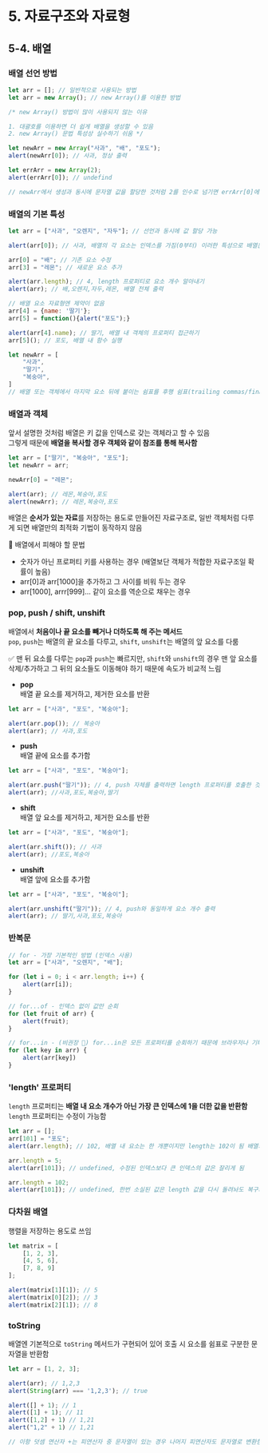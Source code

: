 # 5. 자료구조와 자료형
## 5-4. 배열
### 배열 선언 방법
```javascript
let arr = []; // 일반적으로 사용되는 방법
let arr = new Array(); // new Array()를 이용한 방법

/* new Array() 방법이 많이 사용되지 않는 이유

1. 대괄호를 이용하면 더 쉽게 배열을 생성할 수 있음 
2. new Array() 문법 특성상 실수하기 쉬움 */

let newArr = new Array("사과", "배", "포도");
alert(newArr[0]); // 사과, 정상 출력

let errArr = new Array(2);
alert(errArr[0]); // undefind

// newArr에서 생성과 동시에 문자열 값을 할당한 것처럼 2를 인수로 넘기면 errArr[0]에 2가 할당되는 것을 기대할 수 있지만, 인수가 숫자일 경우 값이 아닌 length로 인식하기 때문에 length 값이 2인 배열이 만들어짐 이런 특성으로 사용자가 실수하기 쉬움
```
### 배열의 기본 특성
```javascript
let arr = ["사과", "오렌지", "자두"]; // 선언과 동시에 값 할당 가능

alert(arr[0]); // 사과, 배열의 각 요소는 인덱스를 가짐(0부터) 이러한 특성으로 배열은 키가 숫자인 객체라고 할 수 있음 (아래에 추가 설명)

arr[0] = "배"; // 기존 요소 수정
arr[3] = "레몬"; // 새로운 요소 추가

alert(arr.length); // 4, length 프로퍼티로 요소 개수 알아내기
alert(arr); // 배,오렌지,자두,레몬, 배열 전체 출력

// 배열 요소 자료형엔 제약이 없음
arr[4] = {name: '딸기'}; 
arr[5] = function(){alert("포도");}

alert(arr[4].name); // 딸기, 배열 내 객체의 프로퍼티 접근하기
arr[5](); // 포도, 배열 내 함수 실행

let newArr = [
    "사과",
    "딸기",
    "복숭아",
]
// 배열 또는 객체에서 마지막 요소 뒤에 붙이는 쉼표를 후행 쉼표(trailing commas/final commas)라고 함. 뒤에 새로운 요소를 추가할 때 유용함
```
### 배열과 객체
앞서 설명한 것처럼 배열은 키 값을 인덱스로 갖는 객체라고 할 수 있음  
그렇게 때문에 **배열을 복사할 경우 객체와 같이 참조를 통해 복사함**
```javascript
let arr = ["딸기", "복숭아", "포도"];
let newArr = arr;

newArr[0] = "레몬";

alert(arr); // 레몬,복숭아,포도
alert(newArr); // 레몬,복숭아,포도
```
배열은 **순서가 있는 자료**를 저장하는 용도로 만들어진 자료구조로, 일반 객체처럼 다루게 되면 배열만의 최적화 기법이 동작하지 않음  

🚫 배열에서 피해야 할 문법
- 숫자가 아닌 프로퍼티 키를 사용하는 경우 (배열보단 객체가 적합한 자료구조일 확률이 높음)
- arr[0]과 arr[1000]을 추가하고 그 사이를 비워 두는 경우
- arr[1000], arrr[999]... 같이 요소를 역순으로 채우는 경우

### pop, push / shift, unshift
배열에서 **처음이나 끝 요소를 빼거나 더하도록 해 주는 메서드**  
`pop`, `push`는 배열의 끝 요소를 다루고, `shift`, `unshift`는 배열의 앞 요소를 다룸  

✅ 맨 뒤 요소를 다루는 `pop`과 `push`는 빠르지만, `shift`와 `unshift`의 경우 맨 앞 요소를 삭제/추가하고 그 뒤의 요소들도 이동해야 하기 때문에 속도가 비교적 느림
- **pop**  
배열 끝 요소를 제거하고, 제거한 요소를 반환
```javascript
let arr = ["사과", "포도", "복숭아"];

alert(arr.pop()); // 복숭아
alert(arr); // 사과,포도
```
- **push**  
배열 끝에 요소를 추가함
```javascript
let arr = ["사과", "포도", "복숭아"];

alert(arr.push("딸기")); // 4, push 자체를 출력하면 length 프로퍼티를 호출한 것과 결과가 동일함
alert(arr); //사과,포도,복숭아,딸기
```
- **shift**  
배열 앞 요소를 제거하고, 제거한 요소를 반환
```javascript
let arr = ["사과", "포도", "복숭아"];

alert(arr.shift()); // 사과
alert(arr); //포도,복숭아
```
- **unshift**  
배열 앞에 요소를 추가함
```javascript
let arr = ["사과", "포도", "복숭이"];

alert(arr.unshift("딸기")); // 4, push와 동일하게 요소 개수 출력
alert(arr); // 딸기,사과,포도,복숭아
```
### 반복문
```javascript
// for - 가장 기본적인 방법 (인덱스 사용)
let arr = ["사과", "오렌지", "배"];

for (let i = 0; i < arr.length; i++) {
    alert(arr[i]);
}

// for...of - 인덱스 없이 값만 순회
for (let fruit of arr) {
    alert(fruit);
}

// for...in - (비권장 🚫) for...in은 모든 프로퍼티를 순회하기 때문에 브라우저나 기타 호스트 환경에서 쓰이는 유사 배열 객체의 프로퍼티에서 예기치 못한 오류가 발생할 수 있으며, for...in이 객체에 최적화된 반복문이기 때문에 배열에 사용할 경우 속도가 훨씬 느려짐 
for (let key in arr) {
    alert(arr[key])
}
```
### 'length' 프로퍼티
`length` 프로퍼티는 **배열 내 요소 개수가 아닌 가장 큰 인덱스에 1을 더한 값을 반환함**  
`length` 프로퍼티는 수정이 가능함
```javascript
let arr = [];
arr[101] = "포도";
alert(arr.length); // 102, 배열 내 요소는 한 개뿐이지만 length는 102이 됨 배열의 인덱스는 순차대로 필요한 만큼만 사용하는 것이 좋음

arr.length = 5;
alert(arr[101]); // undefined, 수정된 인덱스보다 큰 인덱스의 값은 잘리게 됨

arr.length = 102;
alert(arr[101]); // undefined, 한번 소실된 값은 length 값을 다시 돌려놔도 복구되지 않음
```
### 다차원 배열
행렬을 저장하는 용도로 쓰임
```javascript
let matrix = [
    [1, 2, 3],
    [4, 5, 6],
    [7, 8, 9]
];

alert(matrix[1][1]); // 5
alert(matrix[0][2]); // 3
alert(matrix[2][1]); // 8
```
### toString
배열엔 기본적으로 `toString` 메서드가 구현되어 있어 호출 시 요소를 쉼표로 구분한 문자열을 반환함
```javascript
let arr = [1, 2, 3];

alert(arr); // 1,2,3
alert(String(arr) === '1,2,3'); // true

alert([] + 1); // 1
alert([1] + 1); // 11
alert([1,2] + 1) // 1,21
alert("1,2" + 1) // 1,21

// 이항 덧셈 연산자 +는 피연산자 중 문자열이 있는 경우 나머지 피연산자도 문자열로 변환한다는 점을 참고
```
